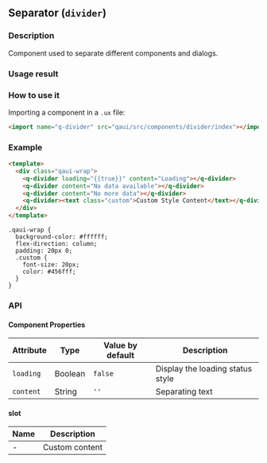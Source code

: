## Separator (`divider`)

### Description

Component used to separate different components and dialogs.

### Usage result

<preview url="https://wonderful-harsh-alvarezsaurus.glitch.me/preview/pages/divider"/>

### How to use it

Importing a component in a `.ux` file:

```html
<import name="q-divider" src="qaui/src/components/divider/index"></import>
```

### Example

```html
<template>
  <div class="qaui-wrap">
    <q-divider loading="{{true}}" content="Loading"></q-divider>
    <q-divider content="No data available"></q-divider>
    <q-divider content="No more data"></q-divider>
    <q-divider><text class="custom">Custom Style Content</text></q-divider>
  </div>
</template>
```

```less
.qaui-wrap {
  background-color: #ffffff;
  flex-direction: column;
  padding: 20px 0;
  .custom {
    font-size: 20px;
    color: #456fff;
  }
}
```

### API

#### Component Properties

| Attribute | Type    | Value by default | Description                      |
| --------- | ------- | ---------------- | -------------------------------- |
| `loading` | Boolean | `false`          | Display the loading status style |
| `content` | String  | `''`             | Separating text                  |

#### slot

| Name | Description    |
| ---- | -------------- |
| -    | Custom content |
